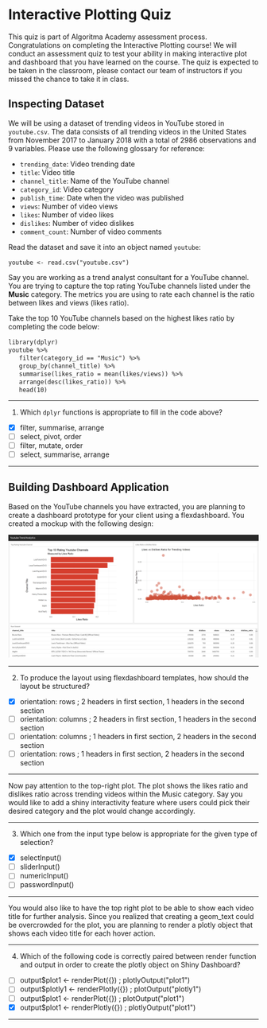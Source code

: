 # Interactive Plotting Quiz
This quiz is part of Algoritma Academy assessment process. Congratulations on completing the Interactive Plotting course! We will conduct an assessment quiz to test your ability in making interactive plot and dashboard that you have learned on the course. The quiz is expected to be taken in the classroom, please contact our team of instructors if you missed the chance to take it in class.

## Inspecting Dataset
 
We will be using a dataset of trending videos in YouTube stored in `youtube.csv`. The data consists of all trending videos in the United States from November 2017 to January 2018 with a total of 2986 observations and 9 variables. Please use the following glossary for reference:

 * `trending_date`: Video trending date
 * `title`: Video title
 * `channel_title`: Name of the YouTube channel
 * `category_id`: Video category
 * `publish_time`: Date when the video was published
 * `views`: Number of video views
 * `likes`: Number of video likes
 * `dislikes`: Number of video dislikes
 * `comment_count`: Number of video comments

Read the dataset and save it into an object named `youtube`:

```{r}
youtube <- read.csv("youtube.csv")
```

Say you are working as a trend analyst consultant for a YouTube channel. You are trying to capture the top rating YouTube channels listed under the **Music** category. The metrics you are using to rate each channel is the ratio between likes and views (likes ratio).

Take the top 10 YouTube channels based on the highest likes ratio by completing the code below:

```{r}
library(dplyr)
youtube %>% 
   filter(category_id == "Music") %>% 
   group_by(channel_title) %>% 
   summarise(likes_ratio = mean(likes/views)) %>% 
   arrange(desc(likes_ratio)) %>% 
   head(10)
```
___

1. Which `dplyr` functions is appropriate to fill in the code above?
  - [X] filter, summarise, arrange
  - [ ] select, pivot, order
  - [ ] filter, mutate, order
  - [ ] select, summarise, arrange
___

## Building Dashboard Application

Based on the YouTube channels you have extracted, you are planning to create a dashboard prototype for your client using a flexdashboard. You created a mockup with the following design:

![](assets/mockup.png)
___
2. To produce the layout using flexdashboard templates, how should the layout be structured?
  - [X] orientation: rows ; 2 headers in first section, 1 headers in the second section
  - [ ] orientation: columns ; 2 headers in first section, 1 headers in the second section
  - [ ] orientation: columns ; 1 headers in first section, 2 headers in the second section
  - [ ] orientation: rows ; 1 headers in first section, 2 headers in the second section
___

Now pay attention to the top-right plot. The plot shows the likes ratio and dislikes ratio across trending videos within the Music category. Say you would like to add a shiny interactivity feature where users could pick their desired category and the plot would change accordingly.
___
3. Which one from the input type below is appropriate for the given type of selection?
  - [X] selectInput()
  - [ ] sliderInput()
  - [ ] numericInput()
  - [ ] passwordInput()
___
  
You would also like to have the top right plot to be able to show each video title for further analysis. Since you realized that creating a geom_text could be overcrowded for the plot, you are planning to render a plotly object that shows each video title for each hover action.
___
4. Which of the following code is correctly paired between render function and output in order to create the plotly object on Shiny Dashboard?
  - [ ] output$plot1 <- renderPlot({}) ; plotlyOutput("plot1")
  - [ ] output$plotly1 <- renderPlotly({}) ; plotOutput("plotly1")
  - [ ] output$plot1 <- renderPlot({}) ; plotOutput("plot1")
  - [X] output$plot1 <- renderPlotly({}) ; plotlyOutput("plot1")
 ___
